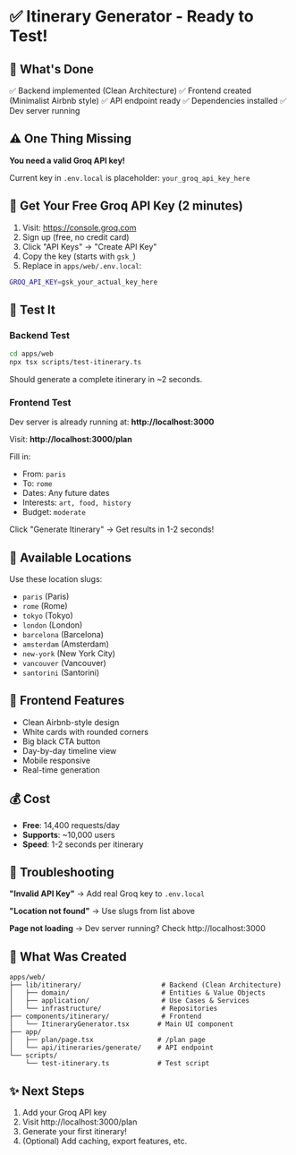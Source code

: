 # ✅ Itinerary Generator - Ready to Test!

## 🎉 What's Done

✅ Backend implemented (Clean Architecture)
✅ Frontend created (Minimalist Airbnb style)
✅ API endpoint ready
✅ Dependencies installed
✅ Dev server running

## ⚠️ One Thing Missing

**You need a valid Groq API key!**

Current key in `.env.local` is placeholder: `your_groq_api_key_here`

## 🚀 Get Your Free Groq API Key (2 minutes)

1. Visit: https://console.groq.com
2. Sign up (free, no credit card)
3. Click "API Keys" → "Create API Key"
4. Copy the key (starts with `gsk_`)
5. Replace in `apps/web/.env.local`:

```bash
GROQ_API_KEY=gsk_your_actual_key_here
```

## 🧪 Test It

### Backend Test
```bash
cd apps/web
npx tsx scripts/test-itinerary.ts
```

Should generate a complete itinerary in ~2 seconds.

### Frontend Test

Dev server is already running at: **http://localhost:3000**

Visit: **http://localhost:3000/plan**

Fill in:
- From: `paris`
- To: `rome`
- Dates: Any future dates
- Interests: `art, food, history`
- Budget: `moderate`

Click "Generate Itinerary" → Get results in 1-2 seconds!

## 📍 Available Locations

Use these location slugs:
- `paris` (Paris)
- `rome` (Rome)
- `tokyo` (Tokyo)
- `london` (London)
- `barcelona` (Barcelona)
- `amsterdam` (Amsterdam)
- `new-york` (New York City)
- `vancouver` (Vancouver)
- `santorini` (Santorini)

## 🎨 Frontend Features

- Clean Airbnb-style design
- White cards with rounded corners
- Big black CTA button
- Day-by-day timeline view
- Mobile responsive
- Real-time generation

## 💰 Cost

- **Free**: 14,400 requests/day
- **Supports**: ~10,000 users
- **Speed**: 1-2 seconds per itinerary

## 🐛 Troubleshooting

**"Invalid API Key"**
→ Add real Groq key to `.env.local`

**"Location not found"**
→ Use slugs from list above

**Page not loading**
→ Dev server running? Check http://localhost:3000

## 📁 What Was Created

```
apps/web/
├── lib/itinerary/                    # Backend (Clean Architecture)
│   ├── domain/                       # Entities & Value Objects
│   ├── application/                  # Use Cases & Services
│   └── infrastructure/               # Repositories
├── components/itinerary/             # Frontend
│   └── ItineraryGenerator.tsx       # Main UI component
├── app/
│   ├── plan/page.tsx                # /plan page
│   └── api/itineraries/generate/    # API endpoint
└── scripts/
    └── test-itinerary.ts            # Test script
```

## ✨ Next Steps

1. Add your Groq API key
2. Visit http://localhost:3000/plan
3. Generate your first itinerary!
4. (Optional) Add caching, export features, etc.

